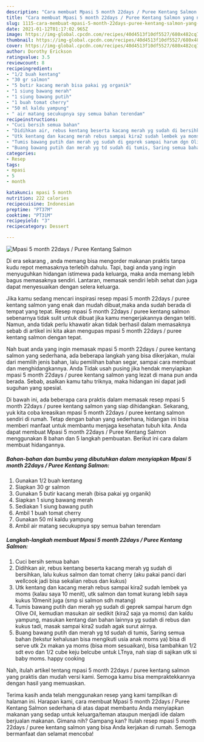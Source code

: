 ```yaml
---
description: "Cara membuat Mpasi 5 month 22days / Puree Kentang Salmon yang nikmat dan Mudah Dibuat"
title: "Cara membuat Mpasi 5 month 22days / Puree Kentang Salmon yang nikmat dan Mudah Dibuat"
slug: 1115-cara-membuat-mpasi-5-month-22days-puree-kentang-salmon-yang-nikmat-dan-mudah-dibuat
date: 2021-01-12T01:17:02.965Z
image: https://img-global.cpcdn.com/recipes/40d4513f10df5527/680x482cq70/mpasi-5-month-22days-puree-kentang-salmon-foto-resep-utama.jpg
thumbnail: https://img-global.cpcdn.com/recipes/40d4513f10df5527/680x482cq70/mpasi-5-month-22days-puree-kentang-salmon-foto-resep-utama.jpg
cover: https://img-global.cpcdn.com/recipes/40d4513f10df5527/680x482cq70/mpasi-5-month-22days-puree-kentang-salmon-foto-resep-utama.jpg
author: Dorothy Erickson
ratingvalue: 3.5
reviewcount: 8
recipeingredient:
- "1/2 buah kentang"
- "30 gr salmon"
- "5 butir kacang merah bisa pakai yg organik"
- "1 siung bawang merah"
- "1 siung bawang putih"
- "1 buah tomat cherry"
- "50 ml kaldu yampung"
- " air matang secukupnya spy semua bahan terendam"
recipeinstructions:
- "Cuci bersih semua bahan"
- "Didihkan air, rebus kentang beserta kacang merah yg sudah di bersihkan, lalu kukus salmon dan tomat cherry (aku pakai panci dari wellcook jadi bisa sekalian rebus dan kukus)"
- "Utk kentang dan kacang merah rebus sampai kira2 sudah lembek ya moms (kalau saya 10 menit), utk salmon dan tomat kurang lebih saya kukus 10menit juga (smp si salmon sdh matang)"
- "Tumis bawang putih dan merah yg sudah di geprek sampai harum dgn Olive Oil, kemudian masukan air sedikit (kira2 saja ya moms) dan kaldu yampung, masukan kentang dan bahan lainnya yg sudah di rebus dan kukus tadi, masak sampai kira2 sudah agak surut airnya."
- "Buang bawang putih dan merah yg td sudah di tumis, Saring semua bahan (tekstur kehalusan bisa mengikuti usia anak moms ya) bisa di serve utk 2x makan ya moms (bisa mom sesuaikan), bisa tambahkan 1/2 sdt evo dan 1/2 cube keju belcube untuk LTnya, nah siap di sajikan utk si baby moms. happy cooking"
categories:
- Resep
tags:
- mpasi
- 5
- month

katakunci: mpasi 5 month 
nutrition: 222 calories
recipecuisine: Indonesian
preptime: "PT37M"
cooktime: "PT31M"
recipeyield: "3"
recipecategory: Dessert

---
```



![Mpasi 5 month 22days / Puree Kentang Salmon](https://img-global.cpcdn.com/recipes/40d4513f10df5527/680x482cq70/mpasi-5-month-22days-puree-kentang-salmon-foto-resep-utama.jpg)

Di era  sekarang , anda memang bisa mengorder makanan praktis tanpa kudu repot memasaknya terlebih dahulu. Tapi, bagi anda yang ingin menyuguhkan hidangan istimewa pada keluarga, maka anda memang lebih bagus memasaknya sendiri. Lantaran, memasak sendiri lebih sehat dan juga dapat menyesuaikan dengan selera keluarga.

Jika kamu sedang mencari inspirasi resep mpasi 5 month 22days / puree kentang salmon yang enak dan mudah dibuat,maka anda sudah berada di tempat yang tepat. Resep mpasi 5 month 22days / puree kentang salmon  sebenarnya tidak sulit untuk dibuat jika kamu mengerjakannya dengan teliti. Namun, anda tidak perlu khawatir akan tidak berhasil dalam memasaknya 
sebab di artikel ini kita akan mengupas mpasi 5 month 22days / puree kentang salmon dengan tepat.  



Nah buat anda yang ingin memasak mpasi 5 month 22days / puree kentang salmon yang sederhana, ada beberapa langkah yang bisa dikerjakan, mulai dari memilih jenis bahan, lalu pemilihan bahan segar, sampai cara membuat dan menghidangkannya. Anda Tidak usah pusing jika hendak menyiapkan mpasi 5 month 22days / puree kentang salmon yang lezat di mana pun anda berada. Sebab, asalkan kamu  tahu triknya, maka hidangan ini dapat jadi suguhan yang spesial.

Di bawah ini, ada beberapa cara praktis  dalam memasak resep mpasi 5 month 22days / puree kentang salmon yang siap dihidangkan. Sekarang, yuk kita coba kreasikan mpasi 5 month 22days / puree kentang salmon sendiri di rumah. Tetap dengan bahan yang sederhana, hidangan ini bisa memberi manfaat untuk membantu menjaga kesehatan tubuh kita. Anda dapat membuat Mpasi 5 month 22days / Puree Kentang Salmon menggunakan 8 bahan dan 5 langkah pembuatan. Berikut ini cara dalam membuat hidangannya.

<!--inarticleads1-->

##### Bahan-bahan dan bumbu yang dibutuhkan dalam menyiapkan Mpasi 5 month 22days / Puree Kentang Salmon:

1. Gunakan 1/2 buah kentang
1. Siapkan 30 gr salmon
1. Gunakan 5 butir kacang merah (bisa pakai yg organik)
1. Siapkan 1 siung bawang merah
1. Sediakan 1 siung bawang putih
1. Ambil 1 buah tomat cherry
1. Gunakan 50 ml kaldu yampung
1. Ambil  air matang secukupnya spy semua bahan terendam




<!--inarticleads2-->

##### Langkah-langkah membuat Mpasi 5 month 22days / Puree Kentang Salmon:

1. Cuci bersih semua bahan
1. Didihkan air, rebus kentang beserta kacang merah yg sudah di bersihkan, lalu kukus salmon dan tomat cherry (aku pakai panci dari wellcook jadi bisa sekalian rebus dan kukus)
1. Utk kentang dan kacang merah rebus sampai kira2 sudah lembek ya moms (kalau saya 10 menit), utk salmon dan tomat kurang lebih saya kukus 10menit juga (smp si salmon sdh matang)
1. Tumis bawang putih dan merah yg sudah di geprek sampai harum dgn Olive Oil, kemudian masukan air sedikit (kira2 saja ya moms) dan kaldu yampung, masukan kentang dan bahan lainnya yg sudah di rebus dan kukus tadi, masak sampai kira2 sudah agak surut airnya.
1. Buang bawang putih dan merah yg td sudah di tumis, Saring semua bahan (tekstur kehalusan bisa mengikuti usia anak moms ya) bisa di serve utk 2x makan ya moms (bisa mom sesuaikan), bisa tambahkan 1/2 sdt evo dan 1/2 cube keju belcube untuk LTnya, nah siap di sajikan utk si baby moms. happy cooking




Nah, itulah artikel tentang  mpasi 5 month 22days / puree kentang salmon  yang praktis dan mudah versi kami. Semoga kamu bisa mempraktekkannya dengan hasil yang memuaskan. 

Terima kasih anda telah menggunakan resep yang kami tampilkan di halaman ini. Harapan kami, cara membuat  Mpasi 5 month 22days / Puree Kentang Salmon sederhana di atas dapat membantu Anda menyiapkan makanan yang sedap untuk keluarga/teman ataupun menjadi ide dalam berjualan makanan. Gimana nih? Gampang kan? Itulah resep mpasi 5 month 22days / puree kentang salmon yang bisa Anda kerjakan di rumah. Semoga bermanfaat dan selamat mencoba!

